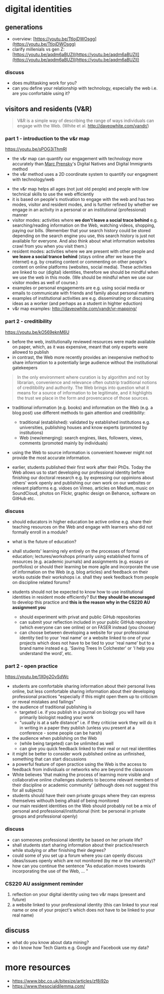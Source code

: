 <!-- #todo
- web or Web
-->

# digital identities
## generations
<!-- #todo embed a gantt chart -->
- overview: [https://youtu.be/TtIojDWOsgg](https://youtu.be/TtIojDWOsgg)
- clarify millenials vs gen Z: [https://youtu.be/aqdm6aBUZII(https://youtu.be/aqdm6aBUZII](https://youtu.be/aqdm6aBUZII(https://youtu.be/aqdm6aBUZII)

### discuss 
<!-- #todo add more questions -->
- does multitasking work for you?
- can you define your relationship with technology, especially the web i.e. are you confortable using it?

## visitors and residents (V&R)

> V&R is a simple way of describing the range of ways individuals can engage with the Web. 
(White et al. http://daveowhite.com/vandr/) 

### part 1 - introduction to the v&r map
https://youtu.be/sPOG3iThmRI

- the v&r map can quantify our engagement with technology more accurately than [Marc Prensky](https://www.marcprensky.com/)'s Digital Natives and Digital Immigrants method
- the v&r method uses a 2D coordinate system to quantify our engagment with technology/web

<!-- #todo add image of clean map -->

- the v&r map helps all ages (not just old people) and people with low technical skills to use the web efficiently
- it is based on people's motivation to engage with the web and has two modes, visitor and resident modes, and is further refined by whether we engage in an activity in a personal or an institutional (professional) manner
- visitor modes: activities where **we don't leave a social trace behind** e.g. searching/reading information on the Web, watching videos, shopping, paying our bills. (Remember that your search history could be stored depending on the search engine you use, this search history is just not available for everyone. And also think about what information websites crawl from you when you visit them.) 
- resident modes: activities where we are present with other people and **we leave a social trance behind** (stays online after we leave the internet) e.g. by creating content or commenting on other people's content on online platforms (websites, social media). These activities are linked to our (digital) identities, therefore we should be mindful when we use the web in this mode. (We should be mindful when we use our visitor modes as well of course.)
- examples or personal engagements are e.g. using social media or emails to communicate with friends and family about personal matters
- examples of institutional activities are e.g. disseminating or discussing ideas as a worker (and perhaps as a student in highter eduction)
- v&r map examples: http://daveowhite.com/vandr/vr-mapping/

### part 2 - creditibility
https://youtu.be/kO569eknM6U

- before the web, institutionally reviewed resources were made available on paper, which, as it was expensive, meant that only experts were allowed to publish
- in contrast, the Web more recently provides an inexpensive method to share information to a potentially large audience without the institutional gatekeepers

> In the only environment where curation is by algorithm and not by librarian, convenience and relevance often outstrip traditional notions of creditibility and authority. The Web brings into question what it means for a source of information to be legitimate, and it highlights the trust we place in the form and provencance of those sources.

- traditional information (e.g. books) and information on the Web (e.g. a blog post) use different methods to gain attention and creditibility: 
  - traditional (established): validated by established institutions e.g. universities, publishing houses and know experts (promoted by institutions)
  - Web (new/emerging): search engines, likes, followers, views, comments (promoted mainly by individuals)

- using the Web to source information is convenient however might not provide the most accurate information. 

- earlier, students published their first work after their PhDs. Today the Web allows us to start developing our professional identity before finishing our doctoral research e.g. by expressing our oppinions about others' work openly and publishing our own work on our websites or relevant platforms e.g. vidoes on Vimeo, articles on Medium, music on SoundCloud, photos on Flickr, graphic design on Behance, software on GitHub etc.

### discuss
- should educators in higher education be active online e.g. share their teaching resources on the Web and engage with learners who did not formally enroll in a module?
- what is the future of education? <!-- what do students get for paying their high fees? -->
- shall students' learning rely entirely on the processes of formal education; lectures/workshops primarily using established forms of resources (e.g. academic journals) and assignments (e.g. essays or portfolios) or should their learning be more agile and incorporate the use of information on the Web (e.g. blog articles) and feedback on their works outside their workshops i.e. shall they seek feedback from people on discipline related forums?

- students should not be expected to know how to use institutional identities in resident mode efficiently? But **they should be encouraged** to develop this practice and **this is the reason why in the CS220 AU assignment you**
  - should experiment with privat and public GiHub repositories
  - can submit your reflection included in your public GitHub repository (which everyone can see online) or on FASER instead (you choose)
  - can choose between developing a website for your professional identity tied to your 'real name' or a website linked to one of your projects which does not have to be tied to your 'real name' but to a brand name instead e.g. 'Saving Trees In Colchester' or 'I help you understand the word', etc. 

### part 2 - open practice
https://youtu.be/1X0g2OvSdWc

- students are comfortable sharing information about their personal lives online, but less comfortable sharing information about their developing professional practices "especially if this might open them up to criticism or reveal mistakes and failings"
- the audience of traditional publishing is 
  - targeted i.e. if you publish in a journal on biology you will have primarily biologist reading your work
  - "usually is at a safe distance" i.e. if they criticise work they will do it in writing in a paper they publish (unless you present at a conference - some people can be harsh)
- the audience when publishing on the Web
  - (while being targeted) can be unlimited as well
  - can give you quick feedback linked to their real or not real identities
 - it might be better to consider work published online as unfinished, something that can start discussions
 - a powerful feature of open practice using the Web is the access to feedback from individuals or networks who are beyond the classroom
 - White believes 'that making the process of learning more visible and collaborative online challenges students to become relevant members of their discipline or academic community' (although does not suggest this for all subjects)
 - students should have their own private groups where they can express themselves withouth being afraid of being monitored
 - our main resident identities on the Web should probably not be a mix of personal and professional/institutional (hint: be personal in private groups and professional openly)

### discuss
- can someones professional identity be based on her private life?
- shall students start sharing information about their practice/reserch while studying or after finishing their degrees?
- could some of you set up a forum where you can openly discuss ideas/issues openly which are not monitored (by me or the university)?
- how can you continue the sentence "As education moves towards incorporating the use of the Web, ... "

### CS220 AU assignment reminder
1. reflection on your digital identity using two v&r maps (present and future)
2. a website linked to your professional identity (this can linked to your real name or one of your project's which does not have to be linked to your real name)

## discuss
- what do you know about data mining?
- do I know how Tech Giants e.g. Google and Facebook use my data?

# more resources
- https://www.bbc.co.uk/bitesize/articles/zf8j92p
- https://www.thesocialdilemma.com/

